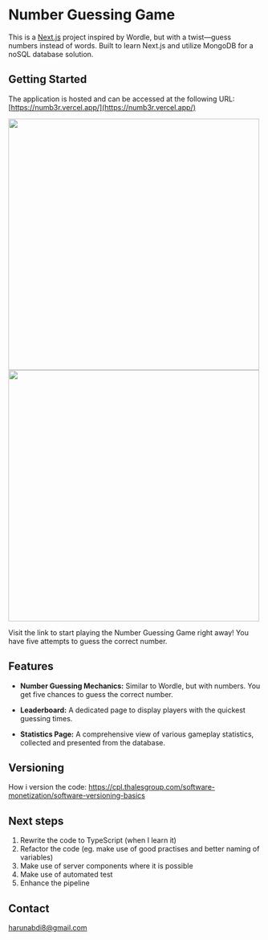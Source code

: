 # Number Guessing Game

This is a [Next.js](https://nextjs.org/) project inspired by Wordle, but with a twist—guess numbers instead of words. Built to learn Next.js and utilize MongoDB for a noSQL database solution.

## Getting Started

The application is hosted and can be accessed at the following URL: [https://numb3r.vercel.app/](https://numb3r.vercel.app/)
<p float="left">
  <img src="https://github.com/Harun8/numb3r/assets/66841357/f086269b-aaa3-41b5-8a27-ecc2e93d8eda" width="500" />
  <img src="https://github.com/Harun8/numb3r/assets/66841357/bfc028ee-70c7-4fa9-8874-4b95b71899e9" width="500" /> 
</p>

Visit the link to start playing the Number Guessing Game right away! You have five attempts to guess the correct number.


## Features
- **Number Guessing Mechanics:** Similar to Wordle, but with numbers. You get five chances to guess the correct number.

- **Leaderboard:** A dedicated page to display players with the quickest guessing times.

- **Statistics Page:** A comprehensive view of various gameplay statistics, collected and presented from the database.


## Versioning
How i version the code: https://cpl.thalesgroup.com/software-monetization/software-versioning-basics

## Next steps
1. Rewrite the code to TypeScript (when I learn it)
2. Refactor the code (eg. make use of good practises and better naming of variables)
3. Make use of server components where it is possible
4. Make use of automated test
5. Enhance the pipeline
## Contact
harunabdi8@gmail.com

